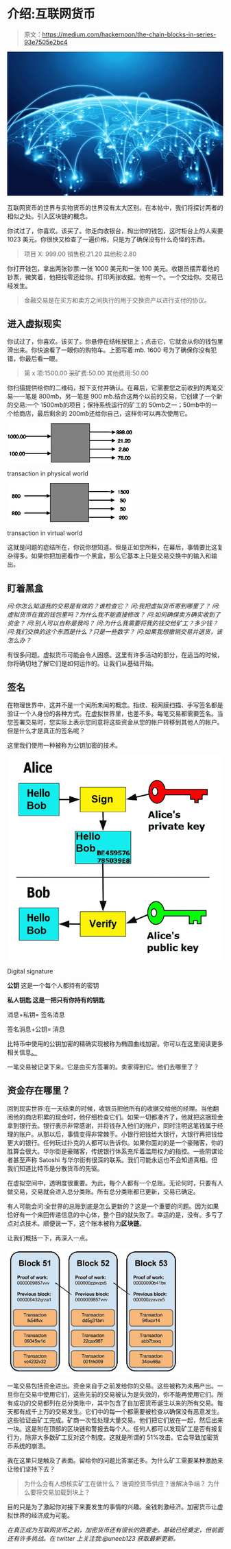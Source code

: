# 介绍:互联网货币

> 原文：<https://medium.com/hackernoon/the-chain-blocks-in-series-93e7505e2bc4>

![](img/371e432646d0d597cf0b94c4b1b8e70b.png)

互联网货币的世界与实物货币的世界没有太大区别。在本帖中，我们将探讨两者的相似之处。引入区块链的概念。

你试过了，你喜欢。该买了。你走向收银台，掏出你的钱包，这时柜台上的人索要 1023 美元。你很快又检查了一遍价格，只是为了确保没有什么奇怪的东西。

> 项目 X: 999.00
> 销售税:21.20
> 其他税:2.80

你打开钱包，拿出两张钞票:一张 1000 美元和一张 100 美元。收银员摆弄着他的钞票，微笑着，他把找零还给你。打印两张收据。他有一个。一个交给你。交易已经发生。

> 金融交易是在买方和卖方之间执行的用于交换资产以进行支付的协议。

## 进入虚拟现实

你试过了，你喜欢。该买了。你悬停在结帐按钮上；点击它，它就会从你的钱包里滑出来。你快速看了一眼你的购物车。上面写着:mƀ. 1600 号为了确保你没有犯错，你最后看一眼。

> 第 x 项:1500.00
> 采矿费:50.00
> 其他费用:50.00

你扫描提供给你的二维码，按下支付并确认。在幕后，它需要您之前收到的两笔交易—一笔是 800mƀ，另一笔是 900 mƀ.结合这两个以前的交易，它创建了一个新的交易:一个 1500mƀ的项目；保持系统运行的矿工的 50mƀ之一；50mƀ中的一个给商店，最后剩余的 200mƀ还给你自己，这样你可以再次使用它。

![](img/5021185f5191447026ca134b508ee2f5.png)

transaction in physical world

![](img/9e24a0860e6e9c3e963bfff898fd43a9.png)

transaction in virtual world

这就是问题的症结所在，你说你想知道。但是正如您所料，在幕后，事情要比这复杂得多。如果你把加密看作一个黑盒，那么它基本上只是交易交换中的输入和输出。

## 盯着黑盒

*问:你怎么知道我的交易是有效的？谁检查它？
问:我把虚拟货币寄到哪里了？
问:虚拟货币在我的钱包里吗？为什么我不能直接修改？
问:如何确保卖方确实收到了资金？
问:别人可以自称是我吗？
问:为什么我需要将我的钱交给矿工？多少钱？问:我们交换的这个东西是什么？只是一些数字？
问:如果我想撤销交易并退货，该怎么办？*

有很多问题。虚拟货币可能会令人困惑。这里有许多活动的部分，在适当的时候，你将确切地了解它们是如何运作的。让我们从基础开始。

## 签名

在物理世界中，这并不是一个闻所未闻的概念。指纹、视网膜扫描、手写签名都是验证一个人身份的各种方式。在虚拟世界里，也差不多。每笔交易都需要签名。当您签署交易时，您实际上表示您同意将这些资金从您的帐户转移到其他人的帐户。但是什么才是真正的签名呢？

这里我们使用一种被称为公钥加密的技术。

![](img/3061972262af8478f494c96f8dc614aa.png)

Digital signature

**公钥** 这是一个每个人都持有的密钥

**私人钥匙
这是一把只有你持有的钥匙**

消息+私钥=
签名消息

签名消息+公钥=
消息

比特币中使用的公钥加密的精确实现被称为椭圆曲线加密。你可以在这里阅读更多相关信息[。](https://en.wikipedia.org/wiki/Elliptic-curve_cryptography)

一笔交易被记录下来。它是由买方签署的。卖家得到它。他们去哪里了？

## 资金存在哪里？

回到现实世界:在一天结束的时候，收银员把他所有的收据交给他的经理。当他翻阅他的商店积累的现金时，他仔细检查它们。如果一切都凑齐了，他就把这捆现金拿到银行去。银行表示非常感谢，并将钱存入他们的账户，同时注明这笔钱属于经理的账户。从那以后，事情变得非常棘手。小银行把钱给大银行，大银行再把钱给更大的银行。任何玩过扑克的人都可以告诉你。如果你面对的是一个豪赌客，你的胜算会很大。华尔街是豪赌客，传统银行体系充斥着滥用权力的指控。一些阴谋论者甚至声称 Satoshi 与华尔街有很深的联系。我们可能永远也不会知道真相。但我们知道比特币是分散货币的先驱。

在虚拟空间中，透明度很重要。为此，每个人都有一个总账。无论何时，只要有人做交易，交易就会进入总分类账。所有总分类账都已更新，交易已确定。

有人可能会问:全世界的总账到底是怎么更新的？这是一个重要的问题。因为如果恰好有一个来回传递信息的中心体，整个目的就失败了。幸运的是，没有。多亏了点对点技术。顺便说一下，这个账本被称为**区块链**。

让我们概括一下，再深入一点。

![](img/27fb7b1b93c65d0d2529cc0bf1b08d64.png)

一笔交易包括资金进出。资金来自于之前发给你的交易。这些被称为未用产出。一旦你在交易中使用它们，这些先前的交易被认为是失效的，你不能再使用它们。所有成功的交易都列在总分类账中，其中包含了自加密货币诞生以来的所有交易。每天都有成千上万的交易发生。它们中的每一个都需要被检查以确保没有恶意发生。这些验证由矿工完成。矿商一次性处理大量交易。他们把它们放在一起，然后出来一块。这是附在顶部的区块链和警报去每个人。任何人都可以发现矿工是否有报复行为，除非大多数矿工反对这个制度。这就是所谓的 51%攻击。它会导致加密货币系统的崩溃。

我在这里只是触及了表面。留给你的问题比答案还多。为什么矿工需要某种激励来让他们坚持下去？
>为什么会有人想核实矿工在做什么？
>谁调控货币供应？谁解决争端？
>为什么要将交易加载到块上？

目的只是为了激起你对接下来要发生的事情的兴趣。金钱刺激经济。加密货币让虚拟世界的经济成为可能。

*在真正成为互联网货币之前，加密货币还有很长的路要走。基础已经奠定，但前面还有许多挑战。在 twitter 上关注我:@uneeb123 获取最新更新。*